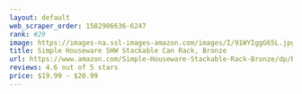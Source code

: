 ```yaml
---
layout: default 
﻿web_scraper_order: 1582906636-6247
rank: #29
image: https://images-na.ssl-images-amazon.com/images/I/91WYIggG65L.jpg
title: Simple Houseware SHW Stackable Can Rack, Bronze
url: https://www.amazon.com/Simple-Houseware-Stackable-Rack-Bronze/dp/B07HS2ZF32/ref=zg_mw_home-garden_29?_encoding=UTF8&psc=1&refRID=ST1XDMS4R2TXQERQ5ZH2
reviews: 4.6 out of 5 stars
price: $19.99 - $20.99
---
```

